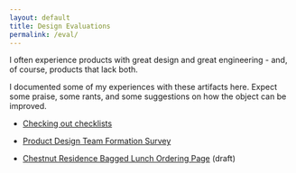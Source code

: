 ```yaml
---
layout: default
title: Design Evaluations
permalink: /eval/
---
```


I often experience products with great design and great engineering - and, of course, products that lack both.

I documented some of my experiences with these artifacts here. Expect some praise, some rants, and some suggestions on how the object can be improved.

 - [Checking out checklists](checklist.html)

 - [Product Design Team Formation Survey](teamsurvey.html)

 - [Chestnut Residence Bagged Lunch Ordering Page](lunch_draft.html) (draft)
